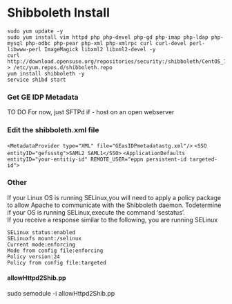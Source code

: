 # Shibboleth Install 
```
sudo yum update -y
sudo yum install vim httpd php php-devel php-gd php-imap php-ldap php-mysql php-odbc php-pear php-xml php-xmlrpc curl curl-devel perl-libwww-perl ImageMagick libxml2 libxml2-devel -y 
curl http://download.opensuse.org/repositories/security:/shibboleth/CentOS_7/security:shibboleth.repo > /etc/yum.repos.d/shibboleth.repo
yum install shibboleth -y
service shibd start 
```

### Get GE IDP Metadata 
TO DO
For now, just SFTPd if - host on an open webserver

### Edit the shibboleth.xml file 
`<MetadataProvider type="XML" file="GEasIDPmetadatastg.xml"/>`
`<SSO entityID="gefssstg">SAML2 SAML1</SSO>`
`<ApplicationDefaults entityID="your-entitiy-id" REMOTE_USER="eppn persistent-id targeted-id">`

### Other

If your Linux OS is running SELinux,you will need to apply a policy package to allow Apache to communicate with the Shibboleth daemon.
Todetermine if your OS is running SELinux,execute the command ‘sestatus’.  
If you receive a response similar to the following, you are running SELinux
```
SELinux status:enabled
SELinuxfs mount:/selinux
Current mode:enforcing
Mode from config file:enforcing
Policy version:24
Policy from config file:targeted
```
#### allowHttpd2Shib.pp
sudo semodule -i allowHttpd2Shib.pp
